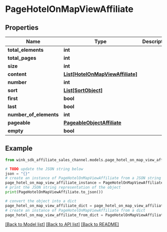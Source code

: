 # PageHotelOnMapViewAffiliate


## Properties

Name | Type | Description | Notes
------------ | ------------- | ------------- | -------------
**total_elements** | **int** |  | [optional] 
**total_pages** | **int** |  | [optional] 
**size** | **int** |  | [optional] 
**content** | [**List[HotelOnMapViewAffiliate]**](HotelOnMapViewAffiliate.md) |  | [optional] 
**number** | **int** |  | [optional] 
**sort** | [**List[SortObject]**](SortObject.md) |  | [optional] 
**first** | **bool** |  | [optional] 
**last** | **bool** |  | [optional] 
**number_of_elements** | **int** |  | [optional] 
**pageable** | [**PageableObjectAffiliate**](PageableObjectAffiliate.md) |  | [optional] 
**empty** | **bool** |  | [optional] 

## Example

```python
from wink_sdk_affiliate_sales_channel.models.page_hotel_on_map_view_affiliate import PageHotelOnMapViewAffiliate

# TODO update the JSON string below
json = "{}"
# create an instance of PageHotelOnMapViewAffiliate from a JSON string
page_hotel_on_map_view_affiliate_instance = PageHotelOnMapViewAffiliate.from_json(json)
# print the JSON string representation of the object
print(PageHotelOnMapViewAffiliate.to_json())

# convert the object into a dict
page_hotel_on_map_view_affiliate_dict = page_hotel_on_map_view_affiliate_instance.to_dict()
# create an instance of PageHotelOnMapViewAffiliate from a dict
page_hotel_on_map_view_affiliate_from_dict = PageHotelOnMapViewAffiliate.from_dict(page_hotel_on_map_view_affiliate_dict)
```
[[Back to Model list]](../README.md#documentation-for-models) [[Back to API list]](../README.md#documentation-for-api-endpoints) [[Back to README]](../README.md)


